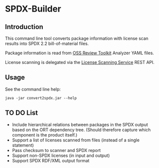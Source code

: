 # SPDX-Builder

## Introduction
This command line tool converts package information with license scan results 
into SPDX 2.2 bill-of-material files.

Package information is read from 
[OSS Review Toolkit](https://github.com/oss-review-toolkit/ort) Analyzer YAML 
files.

License scanning is delegated via the 
[License Scanning Service](https://github.com/philips-labs/license-scanner) 
REST API.

## Usage
See the command line help:

`java -jar convert2spdx.jar --help`

## TO DO List
- Include hierarchical relations between packages in the SPDX output based on 
the ORT dependency tree. (Should therefore capture which component is the 
product itself.)
- Support a list of licenses scanned from files (instead of a single statement)
- Pass checksum to scanner and SPDX report
- Support non-SPDX licenses (in input and output)
- Support SPDX RDF/XML output format
